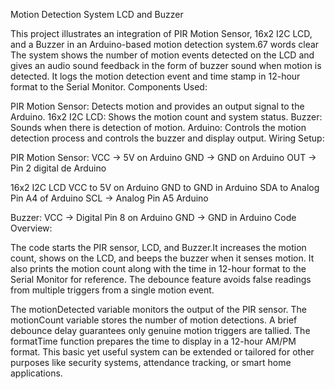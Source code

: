 Motion Detection System LCD and Buzzer

This project illustrates an integration of PIR Motion Sensor, 16x2 I2C LCD, and a Buzzer in an Arduino-based motion detection system.67 words
clear
The system shows the number of motion events detected on the LCD and gives an audio sound feedback in the form of buzzer sound when motion is detected. It logs the motion detection event and time stamp in 12-hour format to the Serial Monitor. Components Used:

PIR Motion Sensor: Detects motion and provides an output signal to the Arduino.
16x2 I2C LCD: Shows the motion count and system status.
Buzzer: Sounds when there is detection of motion.
Arduino: Controls the motion detection process and controls the buzzer and display output.
Wiring Setup:

PIR Motion Sensor:
VCC → 5V on Arduino
GND → GND on Arduino
OUT → Pin 2 digital de Arduino

16x2 I2C LCD
VCC to 5V on Arduino
GND to GND in Arduino
SDA to Analog Pin A4 of Arduino
SCL → Analog Pin A5 Arduino

Buzzer: VCC → Digital Pin 8 on Arduino GND → GND in Arduino
Code Overview:

The code starts the PIR sensor, LCD, and Buzzer.It increases the motion count, shows on the LCD, and beeps the buzzer when it senses motion. It also prints the motion count along with the time in 12-hour format to the Serial Monitor for reference. The debounce feature avoids false readings from multiple triggers from a single motion event.

The motionDetected variable monitors the output of the PIR sensor.
    The motionCount variable stores the number of motion detections.
    A brief debounce delay guarantees only genuine motion triggers are tallied.
    The formatTime function prepares the time to display in a 12-hour AM/PM format.
This basic yet useful system can be extended or tailored for other purposes like security systems, attendance tracking, or smart home applications.
